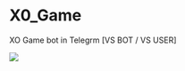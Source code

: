 # X0_Game
XO Game bot in Telegrm [VS BOT / VS USER]


![](https://github.com/Steppe-Mammoth/X0_Game/blob/master/docs/xo.gif)
